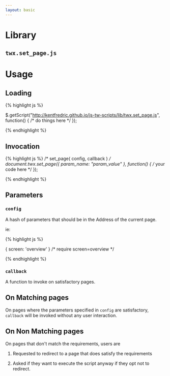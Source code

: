 ```yaml
---
layout: basic
---
```

# Library

##  `twx.set_page.js`

# Usage

## Loading

{% highlight js %}

$.getScript("http://kentfredric.github.io/js-tw-scripts/lib/twx.set_page.js", function() {
  /* do things here */
});

{% endhighlight %}

## Invocation

{% highlight js %}
/* set_page( config, callback ) */
document.twx.set_page({ param_name: "param_value" }, function() {
  /* your code here */
});

{% endhighlight %}
## Parameters

### `config`

A hash of parameters that should be in the Address of the current page.

ie:

{% highlight js %}

{ screen: 'overview' } /* require  screen=overview */

{% endhighlight %}

### `callback`

A function to invoke on satisfactory pages.

## On Matching pages

On pages where the parameters specified in `config` are satisfactory, `callback` will
be invoked without any user interaction.

## On Non Matching pages

On pages that don't match the requirements, users are 

1. Requested to redirect to a page that does satisfy the requirements

2. Asked if they want to execute the script anyway if they opt not to redirect.


